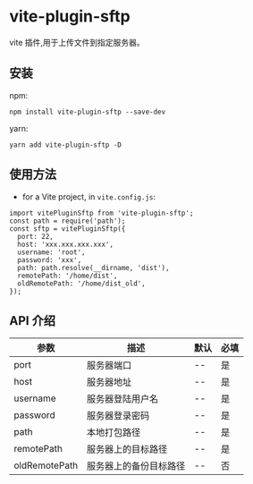 # vite-plugin-sftp

vite 插件,用于上传文件到指定服务器。

## 安装

npm:

```
npm install vite-plugin-sftp --save-dev
```

yarn:

```
yarn add vite-plugin-sftp -D
```

## 使用方法

- for a Vite project, in `vite.config.js`:

```tsx
import vitePluginSftp from 'vite-plugin-sftp';
const path = require('path');
const sftp = vitePluginSftp({
  port: 22,
  host: 'xxx.xxx.xxx.xxx',
  username: 'root',
  password: 'xxx',
  path: path.resolve(__dirname, 'dist'),
  remotePath: '/home/dist',
  oldRemotePath: '/home/dist_old',
});
```

## API 介绍

| 参数          | 描述                   | 默认 | 必填 |
| ------------- | ---------------------- | ---- | ---- |
| port          | 服务器端口             | --   | 是   |
| host          | 服务器地址             | --   | 是   |
| username      | 服务器登陆用户名       | --   | 是   |
| password      | 服务器登录密码         | --   | 是   |
| path          | 本地打包路径           | --   | 是   |
| remotePath    | 服务器上的目标路径     | --   | 是   |
| oldRemotePath | 服务器上的备份目标路径 | --   | 否   |

